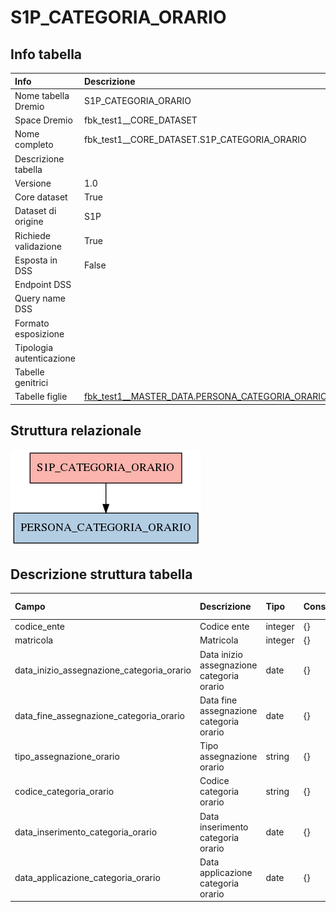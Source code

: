 # S1P_CATEGORIA_ORARIO

## Info tabella

| Info                     | Descrizione                                                                                                                   |
|:-------------------------|:------------------------------------------------------------------------------------------------------------------------------|
| Nome tabella Dremio      | S1P_CATEGORIA_ORARIO                                                                                                          |
| Space Dremio             | fbk_test1__CORE_DATASET                                                                                                       |
| Nome completo            | fbk_test1__CORE_DATASET.S1P_CATEGORIA_ORARIO                                                                                  |
| Descrizione tabella      |                                                                                                                               |
| Versione                 | 1.0                                                                                                                           |
| Core dataset             | True                                                                                                                          |
| Dataset di origine       | S1P                                                                                                                           |
| Richiede validazione     | True                                                                                                                          |
| Esposta in DSS           | False                                                                                                                         |
| Endpoint DSS             |                                                                                                                               |
| Query name DSS           |                                                                                                                               |
| Formato esposizione      |                                                                                                                               |
| Tipologia autenticazione |                                                                                                                               |
| Tabelle genitrici        |                                                                                                                               |
| Tabelle figlie           | [fbk_test1__MASTER_DATA.PERSONA_CATEGORIA_ORARIO](/Documentation/fbk_test1__MASTER_DATA/PERSONA_CATEGORIA_ORARIO/markdown.md) |

## Struttura relazionale

![S1P_CATEGORIA_ORARIO](./graph_png.png)

## Descrizione struttura tabella

| Campo                                     | Descrizione                               | Tipo    | Constraints   | Linked data   | errors   |
|:------------------------------------------|:------------------------------------------|:--------|:--------------|:--------------|:---------|
| codice_ente                               | Codice ente                               | integer | {}            |               | {}       |
| matricola                                 | Matricola                                 | integer | {}            |               | {}       |
| data_inizio_assegnazione_categoria_orario | Data inizio assegnazione categoria orario | date    | {}            |               | {}       |
| data_fine_assegnazione_categoria_orario   | Data fine assegnazione categoria orario   | date    | {}            |               | {}       |
| tipo_assegnazione_orario                  | Tipo assegnazione orario                  | string  | {}            |               | {}       |
| codice_categoria_orario                   | Codice categoria orario                   | string  | {}            |               | {}       |
| data_inserimento_categoria_orario         | Data inserimento categoria orario         | date    | {}            |               | {}       |
| data_applicazione_categoria_orario        | Data applicazione categoria orario        | date    | {}            |               | {}       |
